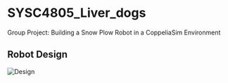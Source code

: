 # SYSC4805_Liver_dogs
Group Project: Building a Snow Plow Robot in a CoppeliaSim Environment

## Robot Design
![Design](https://user-images.githubusercontent.com/43944570/153280190-76a4ec3d-e2fc-4b90-9502-71dd9d6930a8.png)
